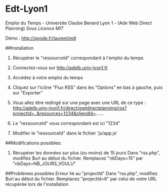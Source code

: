 Edt-Lyon1
=========

Emploi du Temps - Universite Claube Benard Lyon 1 - (Ade Web Direct Planning)
*Sous Licence MIT*

Démo : http://qoode.fr/laurent/edt

##Installation
1. Récupérer le "ressourceId" correspondant à l'emploi du temps

 1. Connectez-vous sur http://adelb.univ-lyon1.fr
 2. Accédez à votre emploi du temps
 3. Cliquez sur l'icône "Flux RSS" dans les "Options" en bas à gauche, puis sur "Exporter"
 4. Vous allez être redirigé sur une page avec une URL de ce type : http://adelb.univ-lyon1.fr/direct/gwtdirectplanning/rss?projectId=..&resources=1234&cliendId=......
 5. Le "ressourceId" vous correspondant est ici "1234"

2. Modifier le "ressourceId" dans le fichier 'js/app.js'

##Modifications possibles: 
1. Récupérer les données sur plus (ou moins) de 15 jours
	Dans "rss.php", modifiez $url au début du fichier.
		Remplacez "nbDays=15" par "nbDays=NB_JOURS_VOULU"

##Problèmes possibles
Erreur lié au "projectId"
	Dans "rss.php", modifiez $url au début du fichier.
		Remplacez "projectId=6" par celui de votre URL récupérée lors de l'installation
